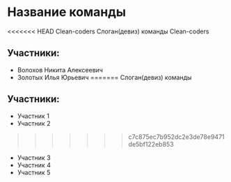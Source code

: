 # Название команды
<<<<<<< HEAD
Clean-coders
Слоган(девиз) команды 
Clean-coders
## Участники:
* Волохов Никита Алексеевич
* Золотых Илья Юрьевич 
=======
Слоган(девиз) команды 

## Участники:
* Участник 1
* Участник 2 
>>>>>>> c7c875ec7b952dc2e3de78e9471de5bf122eb853
* Участник 3
* Участник 4
* Участник 5
